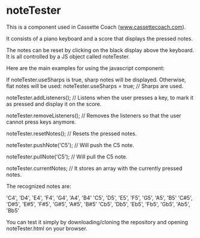 # noteTester
This is a component used in Cassette Coach (www.cassettecoach.com).

It consists of a piano keyboard and a score that displays the pressed notes.

The notes can be reset by clicking on the black display above the keyboard. It is all controlled by a JS object called noteTester.

Here are the main examples for using the javascript component:

If noteTester.useSharps is true, sharp notes will be displayed. Otherwise, flat notes will be used:
noteTester.useSharps = true; // Sharps are used.

noteTester.addListeners(); // Listens when the user presses a key, to mark it as pressed and display it on the score.

noteTester.removeListeners(); // Removes the listeners so that the user cannot press keys anymore.

noteTester.resetNotes(); // Resets the pressed notes.

noteTester.pushNote('C5'); // Will push the C5 note.

noteTester.pullNote('C5'); // Will pull the C5 note.

noteTester.currentNotes; // It stores an array with the currently pressed notes.

The recognized notes are:

'C4', 'D4', 'E4', 'F4', 'G4', 'A4', 'B4'
'C5', 'D5', 'E5', 'F5', 'G5', 'A5', 'B5'
'C#5', 'D#5', 'E#5', 'F#5', 'G#5', 'A#5', 'B#5'
'Cb5', 'Db5', 'Eb5', 'Fb5', 'Gb5', 'Ab5', 'Bb5'

You can test it simply by downloading/cloning the repository and opening noteTester.html on your browser.